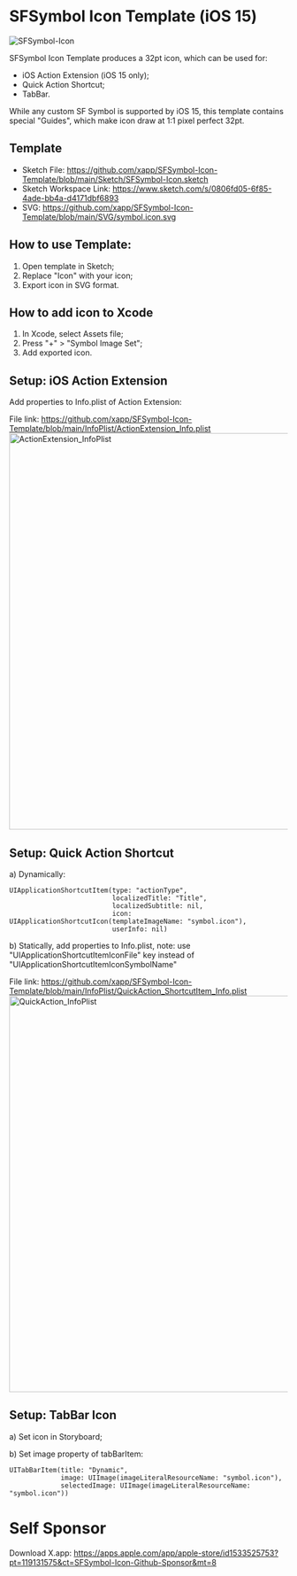 # SFSymbol Icon Template (iOS 15)

![SFSymbol-Icon](https://user-images.githubusercontent.com/7535389/143172026-72f7de0a-5713-4887-b099-5ef141e3351a.png)

SFSymbol Icon Template produces a 32pt icon, which can be used for: 

- iOS Action Extension (iOS 15 only);
- Quick Action Shortcut;
- TabBar.

While any custom SF Symbol is supported by iOS 15, this template contains special "Guides", which make icon draw at 1:1 pixel perfect 32pt. 



## Template
- Sketch File: https://github.com/xapp/SFSymbol-Icon-Template/blob/main/Sketch/SFSymbol-Icon.sketch
- Sketch Workspace Link: https://www.sketch.com/s/0806fd05-6f85-4ade-bb4a-d4171dbf6893
- SVG: https://github.com/xapp/SFSymbol-Icon-Template/blob/main/SVG/symbol.icon.svg


## How to use Template:
1. Open template in Sketch;
2. Replace "Icon" with your icon;
3. Export icon in SVG format.


## How to add icon to Xcode
1. In Xcode, select Assets file;
2. Press "+" > "Symbol Image Set";
3. Add exported icon.



## Setup: iOS Action Extension
Add properties to Info.plist of Action Extension:

File link: https://github.com/xapp/SFSymbol-Icon-Template/blob/main/InfoPlist/ActionExtension_Info.plist
<img width="716" alt="ActionExtension_InfoPlist" src="https://user-images.githubusercontent.com/7535389/143162528-8409e516-bbf5-4b08-83d3-645d8ddcdcb3.png">



## Setup: Quick Action Shortcut
a) Dynamically:
```
UIApplicationShortcutItem(type: "actionType",
                          localizedTitle: "Title",
                          localizedSubtitle: nil,
                          icon: UIApplicationShortcutIcon(templateImageName: "symbol.icon"),
                          userInfo: nil)
```

b) Statically, add properties to Info.plist, note: use "UIApplicationShortcutItemIconFile" key instead of "UIApplicationShortcutItemIconSymbolName"

File link: https://github.com/xapp/SFSymbol-Icon-Template/blob/main/InfoPlist/QuickAction_ShortcutItem_Info.plist
<img width="716" alt="QuickAction_InfoPlist" src="https://user-images.githubusercontent.com/7535389/143162523-45a6a850-dbe0-44f8-a8f6-eed35ea1a939.png">


## Setup: TabBar Icon
a) Set icon in Storyboard;

b) Set image property of tabBarItem:
```
UITabBarItem(title: "Dynamic",
             image: UIImage(imageLiteralResourceName: "symbol.icon"),
             selectedImage: UIImage(imageLiteralResourceName: "symbol.icon"))
```


# Self Sponsor
Download X.app: https://apps.apple.com/app/apple-store/id1533525753?pt=119131575&ct=SFSymbol-Icon-Github-Sponsor&mt=8
